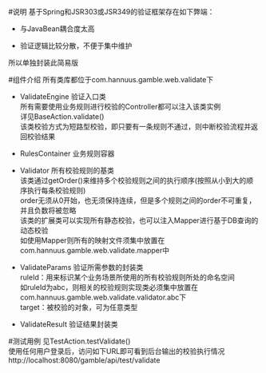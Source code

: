 #说明
基于Spring和JSR303或JSR349的验证框架存在如下弊端：

- 与JavaBean耦合度太高

- 验证逻辑比较分散，不便于集中维护

所以单独封装此简易版

#组件介绍
所有类库都位于com.hannuus.gamble.web.validate下

- ValidateEngine 验证入口类  
	所有需要使用业务规则进行校验的Controller都可以注入该类实例  
	详见BaseAction.validate()  
	该类校验方式为短路型校验，即只要有一条规则不通过，则中断校验流程并返回校验结果
	
- RulesContainer 业务规则容器

- Validator 所有校验规则的基类  
	该类通过getOrder()来维持多个校验规则之间的执行顺序(按照从小到大的顺序执行每条校验规则)  
	order无须从0开始，也无须保持连续，但是多个规则之间的order不可重复，并且负数将被忽略  
	该类的扩展类可以实现所有静态校验，也可以注入Mapper进行基于DB查询的动态校验  
	如使用Mapper则所有的映射文件须集中放置在com.hannuus.gamble.web.validate.mapper中

- ValidateParams 验证所需参数的封装类  
	ruleId：用来标识某个业务场景所使用的所有校验规则所处的命名空间  
	如ruleId为abc，则相关的校验规则实现类必须集中放置在com.hannuus.gamble.web.validate.validator.abc下  
	target：被校验的对象，可为任意类型

- ValidateResult 验证结果封装类

#测试用例
见TestAction.testValidate()  
使用任何用户登录后，访问如下URL即可看到后台输出的校验执行情况  
http://localhost:8080/gamble/api/test/validate